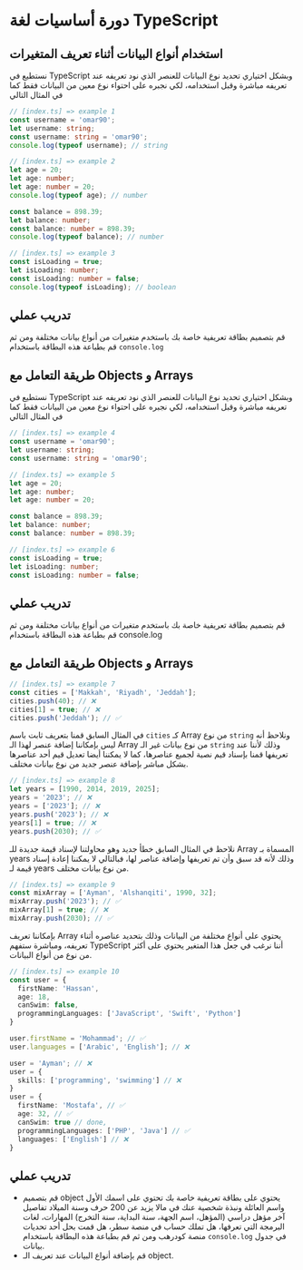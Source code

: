 # دورة أساسيات لغة TypeScript

## استخدام أنواع البيانات أثناء تعريف المتغيرات

نستطيع في TypeScript وبشكل اختياري تحديد نوع البيانات للعنصر الذي نود تعريفه عند تعريفه مباشرة وقبل استخدامه، لكي نجبره على احتواء نوع معين من البيانات فقط كما في المثال التالي

```ts
// [index.ts] => example 1
const username = 'omar90';
let username: string;
const username: string = 'omar90';
console.log(typeof username); // string
```

```ts
// [index.ts] => example 2
let age = 20;
let age: number;
let age: number = 20;
console.log(typeof age); // number

const balance = 898.39;
let balance: number;
const balance: number = 898.39;
console.log(typeof balance); // number
```

```ts
// [index.ts] => example 3
const isLoading = true;
let isLoading: number;
const isLoading: number = false;
console.log(typeof isLoading); // boolean
```

## تدريب عملي

قم بتصميم بطاقة تعريفية خاصة بك باستخدم متغيرات من أنواع بيانات مختلفة ومن ثم قم بطباعة هذه البطاقة باستخدام `console.log`

## طريقة التعامل مع Objects و Arrays

نستطيع في TypeScript وبشكل اختياري تحديد نوع البيانات للعنصر الذي نود تعريفه عند تعريفه مباشرة وقبل استخدامه، لكي نجبره على احتواء نوع معين من البيانات فقط كما في المثال التالي

```ts
// [index.ts] => example 4
const username = 'omar90';
let username: string;
const username: string = 'omar90';
```

```ts
// [index.ts] => example 5
let age = 20;
let age: number;
let age: number = 20;

const balance = 898.39;
let balance: number;
const balance: number = 898.39;
```

```ts
// [index.ts] => example 6
const isLoading = true;
let isLoading: number;
const isLoading: number = false;
```

## تدريب عملي

قم بتصميم بطاقة تعريفية خاصة بك باستخدم متغيرات من أنواع بيانات مختلفة ومن ثم قم بطباعة هذه البطاقة باستخدام console.log

## طريقة التعامل مع Objects و Arrays

```ts
// [index.ts] => example 7
const cities = ['Makkah', 'Riyadh', 'Jeddah'];
cities.push(40); // ❌
cities[1] = true; // ❌
cities.push('Jeddah'); // ✅
```

في المثال السابق قمنا بتعريف ثابت باسم `cities` كـ Array من نوع `string` ونلاحظ أنه ليس بإمكاننا إضافة عنصر لهذا الـ Array من نوع بيانات غير الـ `string` وذلك لأننا عند تعريفها قمنا بإسناد قيم نصية لجميع عناصرها، كما لا يمكننا أيضا تعديل قيم أحد عناصرها بشكل مباشر بإضافة عنصر جديد من نوع بيانات مختلف.

```ts
// [index.ts] => example 8
let years = [1990, 2014, 2019, 2025];
years = '2023'; // ❌
years = ['2023']; // ❌
years.push('2023'); // ❌
years[1] = true; // ❌
years.push(2030); // ✅
```

نلاحظ في المثال السابق خطأ جديد وهو محاولتنا لإسناد قيمة جديدة للـ Array المسماة بـ years وذلك لأنه قد سبق وأن تم تعريفها وإضافة عناصر لها، فبالتالي لا يمكننا إعادة إسناد قيمة لـ years من نوع بيانات مختلف.

```ts
// [index.ts] => example 9
const mixArray = ['Ayman', 'Alshanqiti', 1990, 32];
mixArray.push('2023'); // ✅
mixArray[1] = true; // ❌
mixArray.push(2030); // ✅
```

بإمكاننا تعريف Array يحتوي على أنواع مختلفة من البيانات وذلك بتحديد عناصره أثناء تعريفه، ومباشرة ستفهم TypeScript أننا نرغب في جعل هذا المتغير يحتوي على أكثر من نوع من أنواع البيانات.

```ts
// [index.ts] => example 10
const user = {
  firstName: 'Hassan',
  age: 18,
  canSwim: false,
  programmingLanguages: ['JavaScript', 'Swift', 'Python']
}

user.firstName = 'Mohammad'; // ✅
user.languages = ['Arabic', 'English']; // ❌

user = 'Ayman'; // ❌
user = {
  skills: ['programming', 'swimming'] // ❌
}
user = {
  firstName: 'Mostafa', // ✅
  age: 32, // ✅
  canSwim: true // done,
  programmingLanguages: ['PHP', 'Java'] // ✅
  languages: ['English'] // ❌
}
```

## تدريب عملي

- قم بتصميم object يحتوي على بطاقة تعريفية خاصة بك تحتوي على اسمك الأول واسم العائلة ونبذة شخصية عنك في مالا يزيد عن 200 حرف وسنة الميلاد تفاصيل آخر مؤهل دراسي (المؤهل، اسم الجهة، سنة البداية، سنة التخرج) المهارات، لغات البرمجة التي تعرفها، هل تملك حساب في منصة سطر، هل قمت بحل أحد تحديات منصة كودرهب ومن ثم قم بطباعة هذه البطاقة باستخدام `console.log` في جدول بيانات.
- قم بإضافة أنواع البيانات عند تعريف الـ object.
